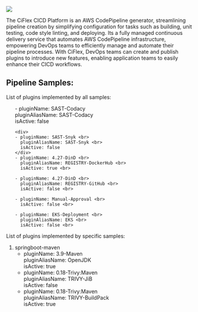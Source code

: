 <img src="http://mrwconsulting.s3-website-us-east-1.amazonaws.com/.images/ciflex-platform.png"/>

The CiFlex CICD Platform is an AWS CodePipeline generator, streamlining pipeline creation by simplifying configuration for tasks such as building, unit testing, code style linting, and deploying. Its a fully managed continuous delivery service that automates AWS CodePipeline infrastructure, empowering DevOps teams to efficiently manage and automate their pipeline processes. With CiFlex, DevOps teams can create and publish plugins to introduce new features, enabling application teams to easily enhance their CICD workflows.

## **Pipeline Samples:**

List of plugins implemented by all samples: <br>
<ol>
    <div>
    - pluginName: SAST-Codacy <br>
      pluginAliasName: SAST-Codacy <br>
      isActive: false <br>
    </div>

    <div>
    - pluginName: SAST-Snyk <br>
      pluginAliasName: SAST-Snyk <br>
      isActive: false
    </div>
    - pluginName: 4.27-DinD <br>
      pluginAliasName: REGISTRY-DockerHub <br>
      isActive: true <br>

    - pluginName: 4.27-DinD <br>
      pluginAliasName: REGISTRY-GitHub <br>
      isActive: false <br>

    - pluginName: Manual-Approval <br>
      isActive: false <br>

    - pluginName: EKS-Deployment <br>
      pluginAliasName: EKS <br>
      isActive: false <br>
</ol>

List of plugins implemented by specific samples: <br>
1. springboot-maven <br>
    - pluginName: 3.9-Maven <br>
      pluginAliasName: OpenJDK <br>
      isActive: true <br>
    - pluginName: 0.18-Trivy:Maven <br>
      pluginAliasName: TRIVY-JiB <br>
      isActive: false <br>
    - pluginName: 0.18-Trivy:Maven <br>
      pluginAliasName: TRIVY-BuildPack <br>
      isActive: true <br>

